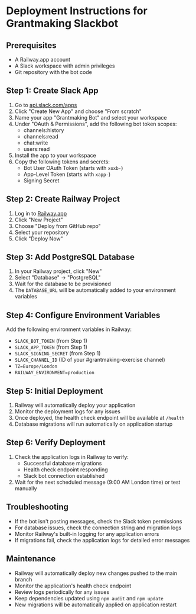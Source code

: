 # Deployment Instructions for Grantmaking Slackbot

## Prerequisites
- A Railway.app account
- A Slack workspace with admin privileges
- Git repository with the bot code

## Step 1: Create Slack App
1. Go to [api.slack.com/apps](https://api.slack.com/apps)
2. Click "Create New App" and choose "From scratch"
3. Name your app "Grantmaking Bot" and select your workspace
4. Under "OAuth & Permissions", add the following bot token scopes:
   - channels:history
   - channels:read
   - chat:write
   - users:read
5. Install the app to your workspace
6. Copy the following tokens and secrets:
   - Bot User OAuth Token (starts with `xoxb-`)
   - App-Level Token (starts with `xapp-`)
   - Signing Secret

## Step 2: Create Railway Project
1. Log in to [Railway.app](https://railway.app)
2. Click "New Project"
3. Choose "Deploy from GitHub repo"
4. Select your repository
5. Click "Deploy Now"

## Step 3: Add PostgreSQL Database
1. In your Railway project, click "New"
2. Select "Database" → "PostgreSQL"
3. Wait for the database to be provisioned
4. The `DATABASE_URL` will be automatically added to your environment variables

## Step 4: Configure Environment Variables
Add the following environment variables in Railway:
- `SLACK_BOT_TOKEN` (from Step 1)
- `SLACK_APP_TOKEN` (from Step 1)
- `SLACK_SIGNING_SECRET` (from Step 1)
- `SLACK_CHANNEL_ID` (ID of your #grantmaking-exercise channel)
- `TZ=Europe/London`
- `RAILWAY_ENVIRONMENT=production`

## Step 5: Initial Deployment
1. Railway will automatically deploy your application
2. Monitor the deployment logs for any issues
3. Once deployed, the health check endpoint will be available at `/health`
4. Database migrations will run automatically on application startup

## Step 6: Verify Deployment
1. Check the application logs in Railway to verify:
   - Successful database migrations
   - Health check endpoint responding
   - Slack bot connection established
2. Wait for the next scheduled message (9:00 AM London time) or test manually

## Troubleshooting
- If the bot isn't posting messages, check the Slack token permissions
- For database issues, check the connection string and migration logs
- Monitor Railway's built-in logging for any application errors
- If migrations fail, check the application logs for detailed error messages

## Maintenance
- Railway will automatically deploy new changes pushed to the main branch
- Monitor the application's health check endpoint
- Review logs periodically for any issues
- Keep dependencies updated using `npm audit` and `npm update`
- New migrations will be automatically applied on application restart 